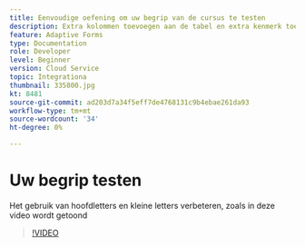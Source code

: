 ```yaml
---
title: Eenvoudige oefening om uw begrip van de cursus te testen
description: Extra kolommen toevoegen aan de tabel en extra kenmerk toevoegen aan de zoekcriteria
feature: Adaptive Forms
type: Documentation
role: Developer
level: Beginner
version: Cloud Service
topic: Integrationa
thumbnail: 335800.jpg
kt: 8481
source-git-commit: ad203d7a34f5eff7de4768131c9b4ebae261da93
workflow-type: tm+mt
source-wordcount: '34'
ht-degree: 0%

---
```


# Uw begrip testen

Het gebruik van hoofdletters en kleine letters verbeteren, zoals in deze video wordt getoond

>[!VIDEO](https://video.tv.adobe.com/v/335800/?quality=12&learn=on)

